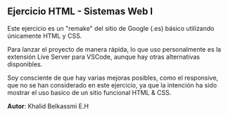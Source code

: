 ## Ejercicio HTML - Sistemas Web I

Este ejercicio es un "remake" del sitio de Google (.es) básico utilizando únicamente HTML y CSS.

Para lanzar el proyecto de manera rápida, lo que uso personalmente es la extensión Live Server para VSCode, aunque hay otras alternativas disponibles.

Soy consciente de que hay varias mejoras posibles, como el responsive, que no se han considerado en este ejercicio, ya que la intención ha sido mostrar el uso basico de un sitio funcional HTML & CSS.


**Autor**: Khalid Belkassmi E.H
